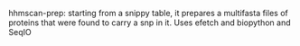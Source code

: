 hhmscan-prep: starting from a snippy table, it prepares a multifasta files of proteins that were found to carry a snp in it. Uses efetch and biopython and SeqIO
